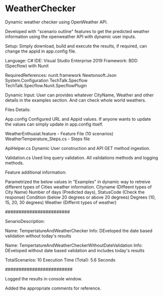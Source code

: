 # WeatherChecker

Dynamic weather checker using OpenWeather API.

Developed with "scenario outline" features to get the predicted weather information using the openweather API with dynamic user inputs.

Setup: Simply download, build and execute the results, if required, can change the appid in app.config file.

Language: C# IDE: Visual Studio Enterprise 2019 Framework: BDD (Specflow) with Nunit

RequiredReferences: nunit.framework Newtonsoft.Json System.Configuration TechTalk.Specflow TechTalk.Specflow.Nunit.SpecflowPlugin

Dynamic Input: User can provides whatever CityName, Weather and other details in the examples section. And can check whole world weathers.

Files Details:

App.config Configured URL and Appid values. If anyone wants to update the values can simply update in app.config itself.

WeatherEnthusiat.feature - Feature File (10 scenarios) WeatherTemperature_Steps.cs - Steps file

ApiHelper.cs Dynamic User construction and API GET method ingestion.

Validation.cs Used linq query validation. All validations methods and logging methods.

Feature additional information:

Parametrized the below values in "Examples" in dynamic way to retreive different types of Cities weather information. Cityname (Diffeent types of City Name) Number of days (Predicted days), StatusCode (Check the response) Condition (below 20 degrees or above 20 degrees) Degrees (10, 15, 20, 30 degrees) Weather (Differnt types of weather)

########################

SenarioDescription:

Name: TempertatureAndWeatherChecker Info: DEveloped the date based validation without today's results

Name: TempertatureAndWeatherCheckerWithoutDateValidation Info: DEveloped without date based validation and includes today's results

TotalScenarios: 10 Execution Time (Total): 5.6 Seconds

#########################

Logged the results in console window.

Added the appropriate comments for reference.
